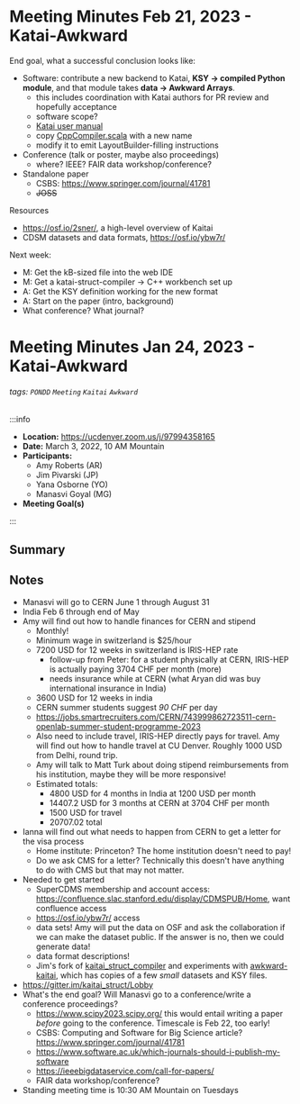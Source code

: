 Meeting Minutes Feb 21, 2023 - Katai-Awkward
===

End goal, what a successful conclusion looks like:

  * Software: contribute a new backend to Katai, **KSY → compiled Python module**, and that module takes **data → Awkward Arrays**.
    - this includes coordination with Katai authors for PR review and hopefully acceptance
    - software scope?
    - [Katai user manual](https://doc.kaitai.io/user_guide.html)
    - copy [CppCompiler.scala](https://github.com/kaitai-io/kaitai_struct_compiler/blob/master/shared/src/main/scala/io/kaitai/struct/languages/CppCompiler.scala) with a new name
    - modify it to emit LayoutBuilder-filling instructions
  * Conference (talk or poster, maybe also proceedings)
    - where? IEEE? FAIR data workshop/conference?
  * Standalone paper
    - CSBS: https://www.springer.com/journal/41781
    - ~~JOSS~~

Resources

  * https://osf.io/2sner/, a high-level overview of Kaitai
  * CDSM datasets and data formats, https://osf.io/ybw7r/

Next week:

  * M: Get the kB-sized file into the web IDE
  * M: Get a katai-struct-compiler → C++ workbench set up
  * A: Get the KSY definition working for the new format
  * A: Start on the paper (intro, background)
  * What conference? What journal?

Meeting Minutes Jan 24, 2023 - Katai-Awkward
===

###### tags: `PONDD` `Meeting` `Kaitai` `Awkward`

:::info
- **Location:** https://ucdenver.zoom.us/j/97994358165
- **Date:** March 3, 2022, 10 AM Mountain
- **Participants:**
    - Amy Roberts (AR)
    - Jim Pivarski (JP)
    - Yana Osborne (YO)
    - Manasvi Goyal (MG)
- **Meeting Goal(s)**

:::

## Summary
<!-- Please fill me in after the meeting -->



## Notes 
<!-- Other important details discussed during the meeting can be entered here. -->
- Manasvi will go to CERN June 1 through August 31
- India Feb 6 through end of May
- Amy will find out how to handle finances for CERN and stipend
    - Monthly!
    - Minimum wage in switzerland is $25/hour
    - 7200 USD for 12 weeks in switzerland is IRIS-HEP rate
      - follow-up from Peter: for a student physically at CERN, IRIS-HEP is actually paying 3704 CHF per month (more)
      - needs insurance while at CERN (what Aryan did was buy international insurance in India)
    - 3600 USD for 12 weeks in india
    - CERN summer students suggest *90 CHF* per day
    - https://jobs.smartrecruiters.com/CERN/743999862723511-cern-openlab-summer-student-programme-2023
    - Also need to include travel, IRIS-HEP directly pays for travel.  Amy will find out how to handle travel at CU Denver.  Roughly 1000 USD from Delhi, round trip.
    - Amy will talk to Matt Turk about doing stipend reimbursements from his institution, maybe they will be more responsive!
    - Estimated totals: 
        - 4800 USD for 4 months in India at 1200 USD per month
        - 14407.2 USD for 3 months at CERN at 3704 CHF per month
        - 1500 USD for travel 
        - 20707.02 total
- Ianna will find out what needs to happen from CERN to get a letter for the visa process
    - Home institute: Princeton?  The home institution doesn't need to pay!
    - Do we ask CMS for a letter? Technically this doesn't have anything to do with CMS but that may not matter.
- Needed to get started
    - SuperCDMS membership and account access: https://confluence.slac.stanford.edu/display/CDMSPUB/Home, want confluence access 
    - https://osf.io/ybw7r/ access
    - data sets!  Amy will put the data on OSF and ask the collaboration if we can make the dataset public.  If the answer is no, then we could generate data!
    - data format descriptions!
    - Jim's fork of [kaitai_struct_compiler](https://github.com/jpivarski/kaitai_struct_compiler) and experiments with [awkward-kaitai](https://github.com/jpivarski/awkward-kaitai), which has copies of a few _small_ datasets and KSY files.
- https://gitter.im/kaitai_struct/Lobby
- What's the end goal?  Will Manasvi go to a conference/write a conference proceedings?
    - https://www.scipy2023.scipy.org/ this would entail writing a paper *before* going to the conference.  Timescale is Feb 22, too early!
    - CSBS: Computing and Software for Big Science article? https://www.springer.com/journal/41781
    - https://www.software.ac.uk/which-journals-should-i-publish-my-software
    - https://ieeebigdataservice.com/call-for-papers/
    - FAIR data workshop/conference?
- Standing meeting time is 10:30 AM Mountain on Tuesdays